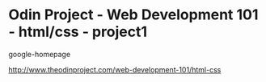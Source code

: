 # Odin Project - Web Development 101 - html/css - project1

google-homepage

http://www.theodinproject.com/web-development-101/html-css